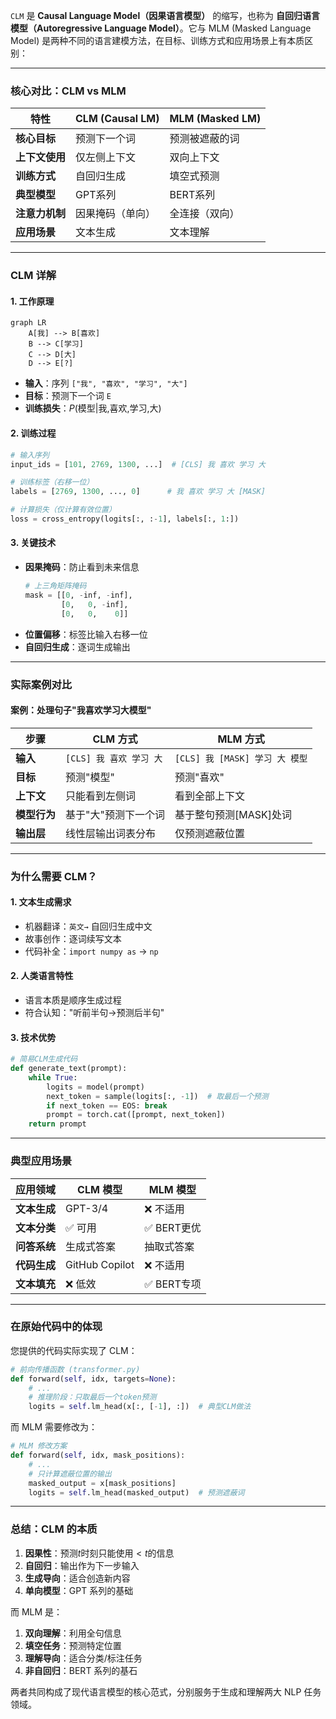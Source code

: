 `CLM` 是 **Causal Language Model（因果语言模型）** 的缩写，也称为 **自回归语言模型（Autoregressive Language Model）**。它与 MLM (Masked Language Model) 是两种不同的语言建模方法，在目标、训练方式和应用场景上有本质区别：

---

### 核心对比：CLM vs MLM
| 特性 | CLM (Causal LM) | MLM (Masked LM) |
|------|-----------------|----------------|
| **核心目标** | 预测下一个词 | 预测被遮蔽的词 |
| **上下文使用** | 仅左侧上下文 | 双向上下文 |
| **训练方式** | 自回归生成 | 填空式预测 |
| **典型模型** | GPT系列 | BERT系列 |
| **注意力机制** | 因果掩码（单向） | 全连接（双向） |
| **应用场景** | 文本生成 | 文本理解 |

---

### CLM 详解

#### 1. 工作原理
```mermaid
graph LR
    A[我] --> B[喜欢]
    B --> C[学习]
    C --> D[大]
    D --> E[?]
```
- **输入**：序列 `["我", "喜欢", "学习", "大"]`
- **目标**：预测下一个词 `E`
- **训练损失**：$P(\text{模型} | \text{我,喜欢,学习,大})$

#### 2. 训练过程
```python
# 输入序列
input_ids = [101, 2769, 1300, ...]  # [CLS] 我 喜欢 学习 大

# 训练标签（右移一位）
labels = [2769, 1300, ..., 0]      # 我 喜欢 学习 大 [MASK]

# 计算损失（仅计算有效位置）
loss = cross_entropy(logits[:, :-1], labels[:, 1:])
```

#### 3. 关键技术
- **因果掩码**：防止看到未来信息
  ```python
  # 上三角矩阵掩码
  mask = [[0, -inf, -inf],
          [0,   0, -inf],
          [0,   0,    0]]
  ```
- **位置偏移**：标签比输入右移一位
- **自回归生成**：逐词生成输出

---

### 实际案例对比

#### 案例：处理句子"我喜欢学习大模型"
| 步骤 | CLM 方式 | MLM 方式 |
|------|----------|----------|
| **输入** | `[CLS] 我 喜欢 学习 大` | `[CLS] 我 [MASK] 学习 大 模型` |
| **目标** | 预测"模型" | 预测"喜欢" |
| **上下文** | 只能看到左侧词 | 看到全部上下文 |
| **模型行为** | 基于"大"预测下一个词 | 基于整句预测[MASK]处词 |
| **输出层** | 线性层输出词表分布 | 仅预测遮蔽位置 |

---

### 为什么需要 CLM？

#### 1. 文本生成需求
- 机器翻译：`英文→` 自回归生成中文
- 故事创作：逐词续写文本
- 代码补全：`import numpy as` → `np`

#### 2. 人类语言特性
- 语言本质是顺序生成过程
- 符合认知："听前半句→预测后半句"

#### 3. 技术优势
```python
# 简易CLM生成代码
def generate_text(prompt):
    while True:
        logits = model(prompt)
        next_token = sample(logits[:, -1])  # 取最后一个预测
        if next_token == EOS: break
        prompt = torch.cat([prompt, next_token])
    return prompt
```

---

### 典型应用场景
| 应用领域 | CLM 模型 | MLM 模型 |
|----------|----------|----------|
| **文本生成** | GPT-3/4 | ❌ 不适用 |
| **文本分类** | ✅ 可用 | ✅ BERT更优 |
| **问答系统** | 生成式答案 | 抽取式答案 |
| **代码生成** | GitHub Copilot | ❌ 不适用 |
| **文本填充** | ❌ 低效 | ✅ BERT专项 |

---

### 在原始代码中的体现
您提供的代码实际实现了 CLM：
```python
# 前向传播函数 (transformer.py)
def forward(self, idx, targets=None):
    # ...
    # 推理阶段：只取最后一个token预测
    logits = self.lm_head(x[:, [-1], :])  # 典型CLM做法
```

而 MLM 需要修改为：
```python
# MLM 修改方案
def forward(self, idx, mask_positions):
    # ...
    # 只计算遮蔽位置的输出
    masked_output = x[mask_positions]
    logits = self.lm_head(masked_output)  # 预测遮蔽词
```

---

### 总结：CLM 的本质
1. **因果性**：预测$t$时刻只能使用$<t$的信息
2. **自回归**：输出作为下一步输入
3. **生成导向**：适合创造新内容
4. **单向模型**：GPT 系列的基础

而 MLM 是：
1. **双向理解**：利用全句信息
2. **填空任务**：预测特定位置
3. **理解导向**：适合分类/标注任务
4. **非自回归**：BERT 系列的基石

两者共同构成了现代语言模型的核心范式，分别服务于生成和理解两大 NLP 任务领域。